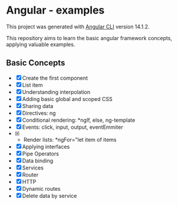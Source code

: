 # Angular - examples

This project was generated with [Angular CLI](https://github.com/angular/angular-cli) version 14.1.2.

This repository aims to learn the basic angular framework concepts, applying valuable examples.

## Basic Concepts 

 - [x] Create the first component
 - [x] List item
 - [x] Understanding interpolation
 - [x] Adding basic global and scoped CSS
 - [x]  Sharing data
 - [x] Directives: ng
 - [x] Conditional rendering: *ngIf, else, ng-template
 - [x] Events: click, input, output, eventEmmiter
 - [x]  -   Render lists: *ngFor="let item of items
 - [x]  Applying interfaces
 - [x] Pipe Operators
 - [x] Data binding
 - [x] Services
 - [x] Router
 - [x] HTTP
 - [x] Dynamic routes
 - [x] Delete data by service
